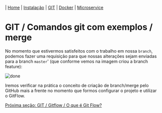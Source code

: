 | [Home](/handson_microservice) | [Instalação](/handson_microservice/instalacao) | [GIT](/handson_microservice/git) | [Docker](/handson_microservice/docker) | [Microservice](/handson_microservice/microservice)

# GIT / Comandos git com exemplos / merge

No momento que estivermos satisfeitos com o trabalho em nossa `branch`, podemos fazer uma requisição para que nossas alterações sejam enviadas para a branch `master`' (que conforme vemos na imagem criou a branch feature):


![done](https://user-images.githubusercontent.com/18057391/92069284-56bbd000-ed7f-11ea-9429-05fb3a692a5d.png)

Iremos verificar na prática o conceito de criação de branch/merge pelo GitHub mais a frente no momento que formos configurar o projeto e utilizar o GitFlow.

[Próxima seção: GIT / Gitflow / O que é Git Flow?](../gitflow/o-que-e-git-flow.md)